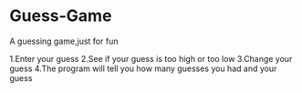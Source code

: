 # Guess-Game
A guessing game,just for fun

1.Enter your guess
2.See if your guess is too high or too low
3.Change your guess
4.The program will tell you how many guesses you had and your guess
